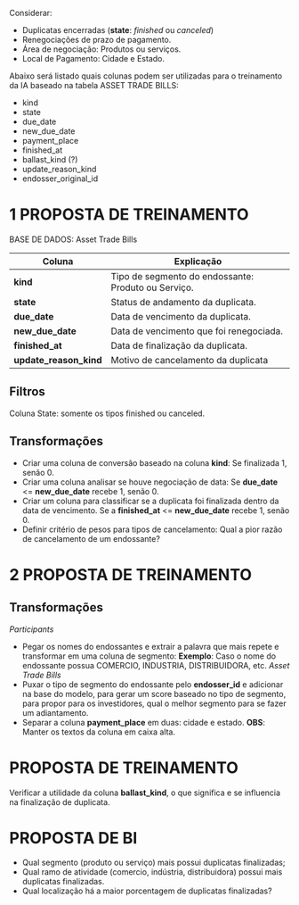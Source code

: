 
Considerar:
- Duplicatas encerradas (**state**: *finished* ou *canceled*)
- Renegociações de prazo de pagamento.
- Área de negociação: Produtos ou serviços.
- Local de Pagamento: Cidade e Estado.

Abaixo será listado quais colunas podem ser utilizadas para o treinamento da IA baseado na tabela ASSET TRADE BILLS:
- kind
- state
- due_date
- new_due_date
- payment_place
- finished_at
- ballast_kind (?)
- update_reason_kind
- endosser_original_id

# 1 PROPOSTA DE TREINAMENTO

BASE DE DADOS: Asset Trade Bills

| Coluna                 | Explicação                                          |
| ---------------------- | --------------------------------------------------- |
| **kind<br>**           | Tipo de segmento do endossante: Produto ou Serviço. |
| **state**              | Status de andamento da duplicata.                   |
| **due_date<br>**       | Data de vencimento da duplicata.                    |
| **new_due_date<br>**   | Data de vencimento que foi renegociada.             |
| **finished_at<br>**    | Data de finalização da duplicata.                   |
| **update_reason_kind** | Motivo de cancelamento da duplicata                 |

## Filtros
Coluna State: somente os tipos finished ou canceled.

## Transformações
- Criar uma coluna de conversão baseado na coluna **kind**: Se finalizada 1, senão 0.
- Criar uma coluna analisar se houve negociação de data: Se **due_date** <= **new_due_date** recebe 1, senão 0.
- Criar um coluna para classificar se a duplicata foi finalizada dentro da data de vencimento. Se a **finished_at** <= **new_due_date** recebe 1, senão 0.
- Definir critério de pesos para tipos de cancelamento: Qual a pior razão de cancelamento de um endossante?


# 2 PROPOSTA DE TREINAMENTO

## Transformações
*Participants*
- Pegar os nomes do endossantes e extrair a palavra que mais repete e transformar em uma coluna de segmento: 
	**Exemplo**:
	Caso o nome do endossante possua COMERCIO, INDUSTRIA, DISTRIBUIDORA, etc.
*Asset Trade Bills*
- Puxar o tipo de segmento do endossante pelo **endosser_id** e adicionar na base do modelo, para gerar um score baseado no tipo de segmento, para propor para os investidores, qual o melhor segmento para se fazer um adiantamento.
- Separar a coluna **payment_place** em duas: cidade e estado. 
	**OBS**: Manter os textos da coluna em caixa alta.


# PROPOSTA DE TREINAMENTO
Verificar a utilidade da coluna **ballast_kind**, o que significa e se influencia na finalização de duplicata.


# PROPOSTA DE BI
- Qual segmento (produto ou serviço) mais possui duplicatas finalizadas;
- Qual ramo de atividade (comercio, indústria, distribuidora) possui mais duplicatas finalizadas.
- Qual localização há a maior porcentagem de duplicatas finalizadas?